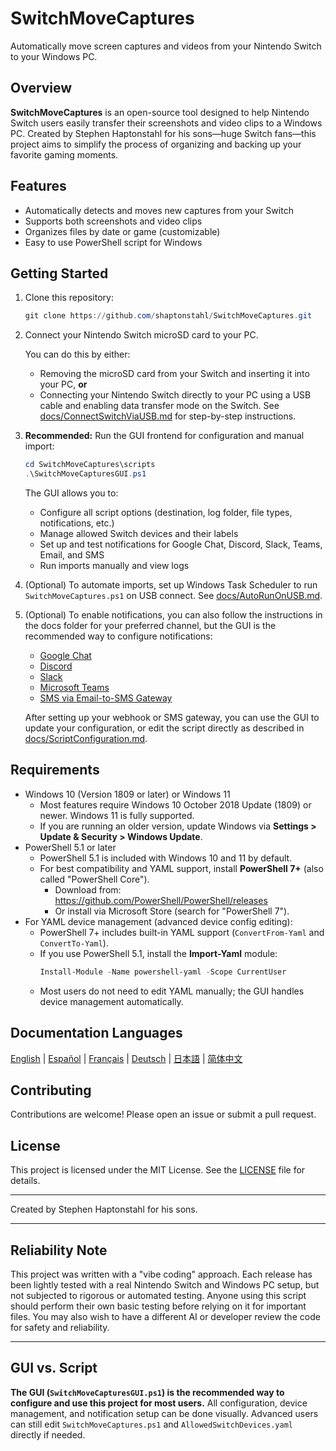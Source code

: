 # SwitchMoveCaptures

Automatically move screen captures and videos from your Nintendo Switch to your Windows PC.

## Overview

**SwitchMoveCaptures** is an open-source tool designed to help Nintendo Switch users easily transfer their screenshots and video clips to a Windows PC. Created by Stephen Haptonstahl for his sons—huge Switch fans—this project aims to simplify the process of organizing and backing up your favorite gaming moments.

## Features

- Automatically detects and moves new captures from your Switch
- Supports both screenshots and video clips
- Organizes files by date or game (customizable)
- Easy to use PowerShell script for Windows

## Getting Started

1. Clone this repository:
    ```powershell
    git clone https://github.com/shaptonstahl/SwitchMoveCaptures.git
    ```
2. Connect your Nintendo Switch microSD card to your PC.
   
   You can do this by either:
   - Removing the microSD card from your Switch and inserting it into your PC, **or**
   - Connecting your Nintendo Switch directly to your PC using a USB cable and enabling data transfer mode on the Switch. See [docs/ConnectSwitchViaUSB.md](docs/ConnectSwitchViaUSB.md) for step-by-step instructions.


3. **Recommended:** Run the GUI frontend for configuration and manual import:
    ```powershell
    cd SwitchMoveCaptures\scripts
    .\SwitchMoveCapturesGUI.ps1
    ```
   The GUI allows you to:
   - Configure all script options (destination, log folder, file types, notifications, etc.)
   - Manage allowed Switch devices and their labels
   - Set up and test notifications for Google Chat, Discord, Slack, Teams, Email, and SMS
   - Run imports manually and view logs

4. (Optional) To automate imports, set up Windows Task Scheduler to run `SwitchMoveCaptures.ps1` on USB connect. See [docs/AutoRunOnUSB.md](docs/AutoRunOnUSB.md).

5. (Optional) To enable notifications, you can also follow the instructions in the docs folder for your preferred channel, but the GUI is the recommended way to configure notifications:
   - [Google Chat](docs/GoogleChatWebhook.md)
   - [Discord](docs/DiscordWebhook.md)
   - [Slack](docs/SlackWebhook.md)
   - [Microsoft Teams](docs/TeamsWebhook.md)
   - [SMS via Email-to-SMS Gateway](docs/SmsGateway.md)

   After setting up your webhook or SMS gateway, you can use the GUI to update your configuration, or edit the script directly as described in [docs/ScriptConfiguration.md](docs/ScriptConfiguration.md).


## Requirements

- Windows 10 (Version 1809 or later) or Windows 11
  - Most features require Windows 10 October 2018 Update (1809) or newer. Windows 11 is fully supported.
  - If you are running an older version, update Windows via **Settings > Update & Security > Windows Update**.
- PowerShell 5.1 or later
  - PowerShell 5.1 is included with Windows 10 and 11 by default.
  - For best compatibility and YAML support, install **PowerShell 7+** (also called "PowerShell Core").
    - Download from: https://github.com/PowerShell/PowerShell/releases
    - Or install via Microsoft Store (search for "PowerShell 7").
- For YAML device management (advanced device config editing):
  - PowerShell 7+ includes built-in YAML support (`ConvertFrom-Yaml` and `ConvertTo-Yaml`).
  - If you use PowerShell 5.1, install the **Import-Yaml** module:
    ```powershell
    Install-Module -Name powershell-yaml -Scope CurrentUser
    ```
  - Most users do not need to edit YAML manually; the GUI handles device management automatically.


## Documentation Languages

[English](docs/en/README.md) | [Español](docs/es/README.md) | [Français](docs/fr/README.md) | [Deutsch](docs/de/README.md) | [日本語](docs/ja/README.md) | [简体中文](docs/zh/README.md)

## Contributing

Contributions are welcome! Please open an issue or submit a pull request.

## License

This project is licensed under the MIT License. See the [LICENSE](LICENSE) file for details.

---

Created by Stephen Haptonstahl for his sons.

---

## Reliability Note

This project was written with a "vibe coding" approach. Each release has been lightly tested with a real Nintendo Switch and Windows PC setup, but not subjected to rigorous or automated testing. Anyone using this script should perform their own basic testing before relying on it for important files. You may also wish to have a different AI or developer review the code for safety and reliability.

---

## GUI vs. Script

**The GUI (`SwitchMoveCapturesGUI.ps1`) is the recommended way to configure and use this project for most users.**
All configuration, device management, and notification setup can be done visually. Advanced users can still edit `SwitchMoveCaptures.ps1` and `AllowedSwitchDevices.yaml` directly if needed.